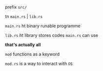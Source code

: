 prefix `src/`

tn `main.rs` | `lib.rs`

`main.rs` ht binary runable programme

`lib.rs` ht library stores codes `main.rs` can use

**that's actually all**

`mod` functions as a keyword

`mod.rs` is a way to interact with `OS`



